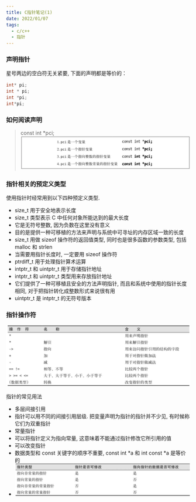 ```yaml
---
title: C指针笔记(1)
date: 2022/01/07
tags:
  - c/c++
  - 指针
---
```


### 声明指针

星号两边的空白符无关紧要, 下面的声明都是等价的：

```cpp
int* pi;
int * pi;
int *pi;
int*pi;
```

### 如何阅读声明

> const int \*pci;
> ![](https://raw.githubusercontent.com/mikaelzero/ImageSource/main/uPic/dazTGQ.jpg)

### 指针相关的预定义类型

使用指针时经常用到以下四种预定义类型.

- size_t 用于安全地表示长度
- size_t 类型表示 C 中任何对象所能达到的最大长度
- 它是无符号整数, 因为负数在这里没有意义
- 目的是提供一种可移植的方法来声明与系统中可寻址的内存区域一致的长度
- size_t 用做 sizeof 操作符的返回值类型, 同时也是很多函数的参数类型, 包括 malloc 和 strlen
- 当需要用指针长度时, 一定要用 sizeof 操作符
- ptrdiff_t 用于处理指针算术运算
- intptr_t 和 uintptr_t 用于存储指针地址
- intptr_t 和 uintptr_t 类型用来存放指针地址
- 它们提供了一种可移植且安全的方法声明指针, 而且和系统中使用的指针长度相同, 对于把指针转化成整数形式来说很有用
- uintptr_t 是 intptr_t 的无符号版本

### 指针操作符

![](https://raw.githubusercontent.com/mikaelzero/ImageSource/main/uPic/yjgO5R.jpg)

指针的常见用法

- 多层间接引用
- 指针可以用不同的间接引用层级. 把变量声明为指针的指针并不少见, 有时候称它们为双重指针
- 常量指针
- 可以将指针定义为指向常量, 这意味着不能通过指针修改它所引用的值
- 可以改变指针
- 数据类型和 const 关键字的顺序不重要, const int *a 和 int const *a 是等价的
- ![](https://raw.githubusercontent.com/mikaelzero/ImageSource/main/uPic/h4cl9V.jpg)
